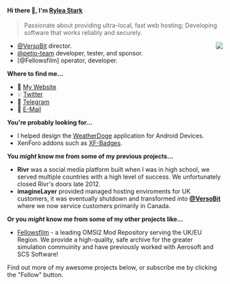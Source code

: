 #### Hi there 👋, I'm [Rylea Stark](https://ryleastark.com)

> Passionate about providing ultra-local, fast web hosting; Developing software that works reliably and securely. 

<img src="https://github-readme-stats-mrdulin.vercel.app/api?username=ryleastark&show_icons=true&hide_border=true&count_private=true&theme=cobalt&hide=stars" align="right">

- [@VersoBit](https://github.com/VersoBit) director.
- [@petio-team](https://github.com/petio-team) developer, tester, and sponsor.
- [@Fellowsfilm] operator, developer.

**Where to find me...**

- :iphone: [My Website](https://ryleastark.com)
- :bulb: [Twitter](https://twitter.com/RyleaStark)
- :mega: [Telegram](https://t.me/s/RyleaStark)
- :email: [E-Mail](mailto:me_at_ryleastark_com)

**You're probably looking for...**

- I helped design the [WeatherDoge](https://github.com/VersoBit/WeatherDoge) application for Android Devices.
- XenForo addons such as [XF-Badges](https://github.com/VersoBit/XF-Badges).

**You _might_ know me from some of my previous projects...**

- **Rivr** was a social media platform built when I was in high school, we served multiple countries with a high level of success. We unfortunately closed Rivr's doors late 2012.
- **imagineLayer** provided managed hosting enviroments for UK customers, it was eventually shutdown and transformed into **[@VersoBit](https://github.com/VersoBit)** where we now service customers primarily in Canada.

**Or you _might_ know me from some of my other projects like...**
- [Fellowsfilm](https://fellowsfilm.com/) - a leading OMSI2 Mod Repository serving the UK/EU Region. We provide a high-quality, safe archive for the greater simulation commuinity and have previously worked with Aerosoft and SCS Software!

Find out more of my awesome projects below, or subscribe me by clicking the "Follow" button.
